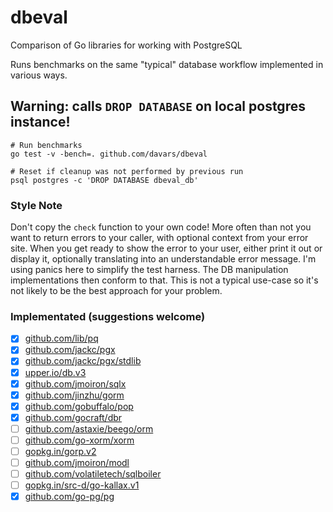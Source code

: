 # dbeval
Comparison of Go libraries for working with PostgreSQL

Runs benchmarks on the same "typical" database workflow implemented in various ways.

## Warning: calls `DROP DATABASE` on local postgres instance! 

```
# Run benchmarks
go test -v -bench=. github.com/davars/dbeval

# Reset if cleanup was not performed by previous run
psql postgres -c 'DROP DATABASE dbeval_db'
```

### Style Note
Don't copy the `check` function to your own code!  More often than not you want to return errors to your caller, with
optional context from your error site.  When you get ready to show the error to your user, either print it out or
display it, optionally translating into an understandable error message.  I'm using panics here to simplify the test
harness.  The DB manipulation implementations then conform to that.  This is not a typical use-case so it's not likely
to be the best approach for your problem.

### Implementated (suggestions welcome)
- [x] [github.com/lib/pq](https://godoc.org/github.com/lib/pq)
- [x] [github.com/jackc/pgx](https://godoc.org/github.com/jackc/pgx)
- [x] [github.com/jackc/pgx/stdlib](https://godoc.org/github.com/jackc/pgx/stdlib)
- [x] [upper.io/db.v3](https://godoc.org/upper.io/db.v3)
- [x] [github.com/jmoiron/sqlx](https://godoc.org/github.com/jmoiron/sqlx)
- [x] [github.com/jinzhu/gorm](https://godoc.org/github.com/jinzhu/gorm)
- [x] [github.com/gobuffalo/pop](https://godoc.org/github.com/gobuffalo/pop)
- [x] [github.com/gocraft/dbr](https://godoc.org/github.com/gocraft/dbr)
- [ ] [github.com/astaxie/beego/orm](https://godoc.org/github.com/astaxie/beego/orm)
- [ ] [github.com/go-xorm/xorm](https://godoc.org/github.com/go-xorm/xorm)
- [ ] [gopkg.in/gorp.v2](https://godoc.org/gopkg.in/gorp.v2)
- [ ] [github.com/jmoiron/modl](https://godoc.org/github.com/jmoiron/modl)
- [ ] [github.com/volatiletech/sqlboiler](https://godoc.org/github.com/volatiletech/sqlboiler)
- [ ] [gopkg.in/src-d/go-kallax.v1](https://godoc.org/gopkg.in/src-d/go-kallax.v1)
- [x] [github.com/go-pg/pg](https://godoc.org/github.com/go-pg/pg)
